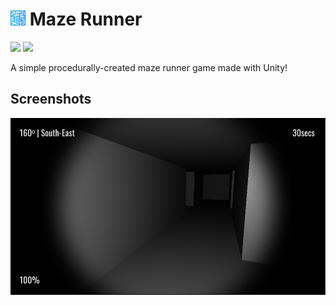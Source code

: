 # <img src="./.github/icon.png" width="24"/> Maze Runner

[![](https://img.shields.io/badge/Powered%20By-Unity-blue?logo=unity&style=flat-square)](https://unity.com/)
[![](https://img.shields.io/badge/Made%20With-Visual%20Studio-blue?logo=visual-studio&style=flat-square)](https://visualstudio.microsoft.com)

A simple procedurally-created maze runner game made with Unity!

## Screenshots

![](./.github/screenshots/0.png)